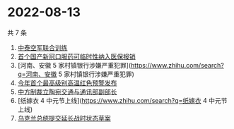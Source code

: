 # 2022-08-13

共 7 条

<!-- BEGIN ZHIHUSEARCH -->
<!-- 最后更新时间 Sat Aug 13 2022 07:07:19 GMT+0800 (China Standard Time) -->
1. [中泰空军联合训练](https://www.zhihu.com/search?q=中泰空军联合训练)
1. [首个国产新冠口服药可临时性纳入医保报销](https://www.zhihu.com/search?q=首个国产新冠口服药可临时性纳入医保报销)
1. [河南、安徽 5 家村镇银行涉嫌严重犯罪](https://www.zhihu.com/search?q=河南、安徽 5 家村镇银行涉嫌严重犯罪)
1. [今年首个最高级别高温红色预警发布](https://www.zhihu.com/search?q=今年首个最高级别高温红色预警发布)
1. [中方制裁立陶宛交通与通讯部副部长](https://www.zhihu.com/search?q=中方制裁立陶宛交通与通讯部副部长)
1. [纸嫁衣 4 中元节上线](https://www.zhihu.com/search?q=纸嫁衣 4 中元节上线)
1. [乌克兰总统提交延长战时状态草案](https://www.zhihu.com/search?q=乌克兰总统提交延长战时状态草案)
<!-- END ZHIHUSEARCH -->
